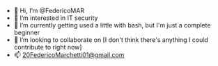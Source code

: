 - 👋 Hi, I’m @FedericoMAR
- 👀 I’m interested in IT security
- 🌱 I’m currently getting used a little with bash, but I'm just a complete beginner
- 💞️ I’m looking to collaborate on [I don't think there's anything I could contribute to right now]
- 📫 20FedericoMarchetti01@gmail.com

<!---
FedericoMAR/FedericoMAR is a ✨ special ✨ repository because its `README.md` (this file) appears on your GitHub profile.
You can click the Preview link to take a look at your changes.
--->
